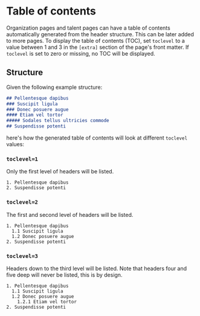 # Table of contents

Organization pages and talent pages can have a table of contents automatically generated from the header structure. This can be later added to more pages.
To display the table of contents (TOC), set `toclevel` to a value between 1 and 3 in the `[extra]` section of the page's front matter.
If `toclevel` is set to zero or missing, no TOC will be displayed.

## Structure

Given the following example structure:

```markdown
## Pellentesque dapibus
### Suscipit ligula
### Donec posuere augue
#### Etiam vel tortor
##### Sodales tellus ultricies commode
## Suspendisse potenti
```

here's how the generated table of contents will look at different `toclevel` values:

### `toclevel=1`

Only the first level of headers will be listed.

```
1. Pellentesque dapibus
2. Suspendisse potenti
```

### `toclevel=2`

The first and second level of headers will be listed.

```
1. Pellentesque dapibus
  1.1 Suscipit ligula
  1.2 Donec posuere augue
2. Suspendisse potenti
```

### `toclevel=3`

Headers down to the third level will be listed. Note that headers four and five deep will never be listed, this is by design.

```
1. Pellentesque dapibus
  1.1 Suscipit ligula
  1.2 Donec posuere augue
    1.2.1 Etiam vel tortor
2. Suspendisse potenti
```

